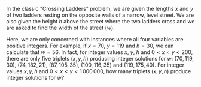 In the classic "Crossing Ladders" problem, we are given the lengths $x$ and $y$ of two ladders resting on the opposite walls of a narrow, level street. We are also given the height $h$ above the street where the two ladders cross and we are asked to find the width of the street ($w$).

Here, we are only concerned with instances where all four variables are positive integers.
For example, if $x = 70$, $y = 119$ and $h = 30$, we can calculate that $w = 56$.
In fact, for integer values $x$, $y$, $h$ and $0 \lt x \lt y \lt 200$, there are only five triplets $(x, y, h)$ producing integer solutions for $w$:
$(70, 119, 30)$, $(74, 182, 21)$, $(87, 105, 35)$, $(100, 116, 35)$ and $(119, 175, 40)$.
For integer values $x, y, h$ and $0 \lt x \lt y \lt 1\,000\,000$, how many triplets $(x, y, h)$ produce integer solutions for $w$?